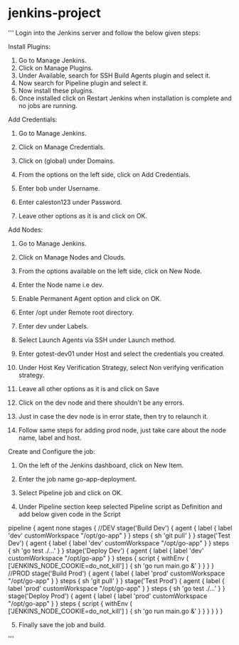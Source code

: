 # jenkins-project

'''
Login into the Jenkins server and follow the below given steps:

Install Plugins:

1. Go to Manage Jenkins.
2. Click on Manage Plugins.
3. Under Available, search for SSH Build Agents plugin and select it.
4. Now search for Pipeline plugin and select it.
5. Now install these plugins.
6. Once installed click on Restart Jenkins when installation is complete and no jobs are running.


Add Credentials:

1. Go to Manage Jenkins.
2. Click on Manage Credentials.
3. Click on (global) under Domains.
4. From the options on the left side, click on Add Credentials.
5. Enter bob under Username.
6. Enter caleston123 under Password.

7. Leave other options as it is and click on OK.


Add Nodes:

1. Go to Manage Jenkins.
2. Click on Manage Nodes and Clouds.
3. From the options available on the left side, click on New Node.

4. Enter the Node name i.e dev.

5. Enable Permanent Agent option and click on OK.

6. Enter /opt under Remote root directory.

7. Enter dev under Labels.

8. Select Launch Agents via SSH under Launch method.

9. Enter gotest-dev01 under Host and select the credentials you created.

10. Under Host Key Verification Strategy, select Non verifying verification strategy.

11. Leave all other options as it is and click on Save

12. Click on the dev node and there shouldn't be any errors.

13. Just in case the dev node is in error state, then try to relaunch it.

14. Follow same steps for adding prod node, just take care about the node name, label and host.


Create and Configure the job:

1. On the left of the Jenkins dashboard, click on New Item.

2. Enter the job name go-app-deployment.

3. Select Pipeline job and click on OK.

4. Under Pipeline section keep selected Pipeline script as Definition and add below given code in the Script

pipeline {
    agent none
    stages {
        //DEV
        stage('Build Dev') {
            agent {
              label {
                label 'dev'
                customWorkspace "/opt/go-app"
              }
            }
            steps {
                sh 'git pull'
            }
        }
        stage('Test Dev') {
            agent {
              label {
                label 'dev'
                customWorkspace "/opt/go-app"
              }
            }
            steps {
                sh 'go test ./...'
            }
        }
        stage('Deploy Dev') {
            agent {
              label {
                label 'dev'
                customWorkspace "/opt/go-app"
              }
            }
            steps {
              script {
                withEnv ( ['JENKINS_NODE_COOKIE=do_not_kill'] ) {
                  sh 'go run main.go &'
                  }
                }
            }
        }
        //PROD
        stage('Build Prod') {
            agent {
              label {
                label 'prod'
                customWorkspace "/opt/go-app"
              }
            }
            steps {
                sh 'git pull'
            }
        }
        stage('Test Prod') {
            agent {
              label {
                label 'prod'
                customWorkspace "/opt/go-app"
              }
            }
            steps {
                sh 'go test ./...'
            }
        }
        stage('Deploy Prod') {
            agent {
              label {
                label 'prod'
                customWorkspace "/opt/go-app"
              }
            }
            steps {
              script {
                withEnv ( ['JENKINS_NODE_COOKIE=do_not_kill'] ) {
                  sh 'go run main.go &'
                  }
                }
            }
        }
    }
}


5. Finally save the job and build.

'''
